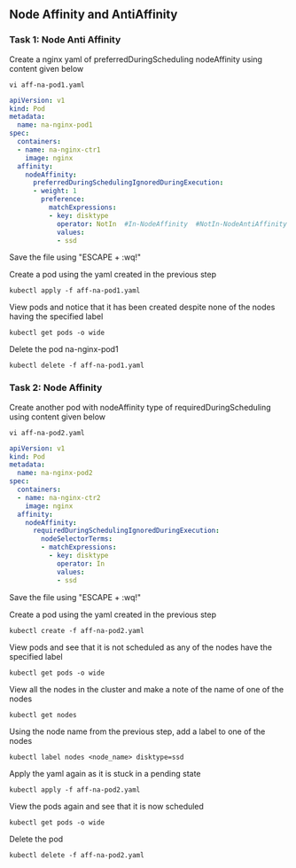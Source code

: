 ## Node Affinity and AntiAffinity

### Task 1: Node Anti Affinity
Create a nginx yaml of preferredDuringScheduling nodeAffinity using content given below
```
vi aff-na-pod1.yaml
```
```yaml
apiVersion: v1
kind: Pod
metadata:
  name: na-nginx-pod1
spec:
  containers:
  - name: na-nginx-ctr1
    image: nginx
  affinity:
    nodeAffinity:
      preferredDuringSchedulingIgnoredDuringExecution:
      - weight: 1
        preference:
          matchExpressions:
          - key: disktype
            operator: NotIn  #In-NodeAffinity  #NotIn-NodeAntiAffinity
            values:
            - ssd
```
Save the file using "ESCAPE + :wq!"

Create a pod using the yaml created in the previous step
```
kubectl apply -f aff-na-pod1.yaml
```
View pods and notice that it has been created despite none of the nodes having the specified label
```
kubectl get pods -o wide
``` 
Delete the pod na-nginx-pod1
```
kubectl delete -f aff-na-pod1.yaml
```

### Task 2: Node Affinity 
Create another pod with nodeAffinity type of requiredDuringScheduling using content given below
```
vi aff-na-pod2.yaml
```
```yaml
apiVersion: v1
kind: Pod
metadata:
  name: na-nginx-pod2
spec:
  containers:
  - name: na-nginx-ctr2
    image: nginx
  affinity:
    nodeAffinity:
      requiredDuringSchedulingIgnoredDuringExecution:
        nodeSelectorTerms:
        - matchExpressions:
          - key: disktype
            operator: In
            values:
            - ssd
```
Save the file using "ESCAPE + :wq!"

Create a pod using the yaml created in the previous step
```
kubectl create -f aff-na-pod2.yaml
```
View pods and see that it is not scheduled as any of the nodes have the specified label
```
kubectl get pods -o wide
```
View all the nodes in the cluster and make a note of the name of one of the nodes
```
kubectl get nodes
```
Using the node name from the previous step, add a label to one of the nodes
```
kubectl label nodes <node_name> disktype=ssd
```
Apply the yaml again as it is stuck in a pending state
```
kubectl apply -f aff-na-pod2.yaml
```
View the pods again and see that it is now scheduled
```
kubectl get pods -o wide
```
Delete the pod
```
kubectl delete -f aff-na-pod2.yaml
```
